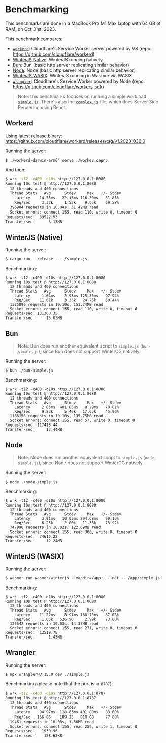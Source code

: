 # Benchmarking

This benchmarks are done in a MacBook Pro M1 Max laptop with 64 GB of RAM, on Oct 31st, 2023.

This benchmark compares:
* [`workerd`](#workerd): Cloudflare's Service Worker server powered by V8 (repo: https://github.com/cloudflare/workerd)
* [WinterJS Native](#winterjs-native): WinterJS running natively
* [Bun](#bun): Bun (basic http server replicating similar behavior)
* [Node](#node): Node (basic http server replicating similar behavior)
* [WinterJS WASIX](#winterjs-wasix): WinterJS running in Wasmer via WASIX
* [`wrangler`](#wrangler): Cloudflare's Service Worker powered by Node (repo: https://github.com/cloudflare/workers-sdk)


> Note: this benchmarks focuses on running a simple workload [`simple.js`](./simple.js). There's also the [`complex.js`](./complex.js) file, which does Server Side Rendering using React.


## Workerd

Using latest release binary: https://github.com/cloudflare/workerd/releases/tag/v1.20231030.0

Running the server:

```
$ ./workerd-darwin-arm64 serve ./worker.capnp
```

And then:

```bash
$ wrk -t12 -c400 -d10s http://127.0.0.1:8080
Running 10s test @ http://127.0.0.1:8080
  12 threads and 400 connections
  Thread Stats   Avg      Stdev     Max   +/- Stdev
    Latency    14.55ms   22.15ms 116.50ms   81.86%
    Req/Sec     3.32k     1.52k    9.65k    69.58%
  396904 requests in 10.04s, 31.42MB read
  Socket errors: connect 155, read 110, write 0, timeout 0
Requests/sec:  39522.93
Transfer/sec:      3.13MB
```

## WinterJS (Native)

Running the server:

```
$ cargo run --release -- ./simple.js
```

Benchmarking:
```
$ wrk -t12 -c400 -d10s http://127.0.0.1:8080
Running 10s test @ http://127.0.0.1:8080
  12 threads and 400 connections
  Thread Stats   Avg      Stdev     Max   +/- Stdev
    Latency     1.64ms    2.93ms 125.50ms   97.94%
    Req/Sec    11.61k     3.33k   24.75k    68.44%
  1325896 requests in 10.10s, 151.74MB read
  Socket errors: connect 155, read 110, write 0, timeout 0
Requests/sec: 131300.35
Transfer/sec:     15.03MB
```


## Bun

> Note: Bun does run another equivalent script to `simple.js` (`bun-simple.js`), since Bun does not support WinterCG natively.

Running the server:

```
$ bun ./bun-simple.js
```

Benchmarking:

```
$ wrk -t12 -c400 -d10s http://127.0.0.1:8080
Running 10s test @ http://127.0.0.1:8080
  12 threads and 400 connections
  Thread Stats   Avg      Stdev     Max   +/- Stdev
    Latency     2.05ms  401.85us   8.29ms   78.81%
    Req/Sec     9.83k     5.40k   17.65k    45.96%
  1186158 requests in 10.10s, 135.75MB read
  Socket errors: connect 155, read 57, write 0, timeout 0
Requests/sec: 117418.44
Transfer/sec:     13.44MB
```


## Node

> Note: Node does run another equivalent script to `simple.js` (`node-simple.js`), since Node does not support WinterCG natively.

Running the server:

```
$ node ./node-simple.js
```

Benchmarking:

```
$ wrk -t12 -c400 -d10s http://127.0.0.1:8080
Running 10s test @ http://127.0.0.1:8080
  12 threads and 400 connections
  Thread Stats   Avg      Stdev     Max   +/- Stdev
    Latency     3.91ms   10.03ms 294.68ms   99.16%
    Req/Sec     6.25k     2.00k   11.33k    73.92%
  747990 requests in 10.02s, 122.69MB read
  Socket errors: connect 155, read 306, write 0, timeout 0
Requests/sec:  74615.22
Transfer/sec:     12.24MB
```

## WinterJS (WASIX)

Running the server:

```
$ wasmer run wasmer/winterjs --mapdir=/app:. --net -- /app/simple.js
```

Benchmarking:

```
$ wrk -t12 -c400 -d10s http://127.0.0.1:8080
Running 10s test @ http://127.0.0.1:8080
  12 threads and 400 connections
  Thread Stats   Avg      Stdev     Max   +/- Stdev
    Latency    11.22ms    8.97ms 168.70ms   87.08%
    Req/Sec     1.05k   526.90     2.99k    73.00%
  125542 requests in 10.03s, 14.37MB read
  Socket errors: connect 155, read 271, write 0, timeout 0
Requests/sec:  12519.78
Transfer/sec:      1.43MB
```

## Wrangler

Running the server:

```bash
$ npx wrangler@3.15.0 dev ./simple.js
```

Benchmarking (please note that the port is in `8787`):

```bash
$ wrk -t12 -c400 -d10s http://127.0.0.1:8787
Running 10s test @ http://127.0.0.1:8787
  12 threads and 400 connections
  Thread Stats   Avg      Stdev     Max   +/- Stdev
    Latency    94.97ms  118.83ms 401.80ms   83.00%
    Req/Sec   166.86    189.25   810.00     77.68%
  19461 requests in 10.08s, 1.56MB read
  Socket errors: connect 155, read 259, write 1, timeout 0
Requests/sec:   1930.96
Transfer/sec:    158.63KB
```
